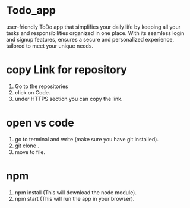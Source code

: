 # Todo_app
user-friendly ToDo app that simplifies your daily life by keeping all your tasks and responsibilities organized in one place. With its seamless login and signup features, ensures a secure and personalized experience, tailored to meet your unique needs.
# copy Link for repository 
1. Go to the repositories
2. click on Code.
3. under HTTPS section you can copy the link.

# open vs code 
1. go to terminal and write (make sure you have git installed).
2. git clone <Link of the repository>.
3. move to file.

# npm
1. npm install (This will download the node module).
2. npm start (This will run the app in your browser).
